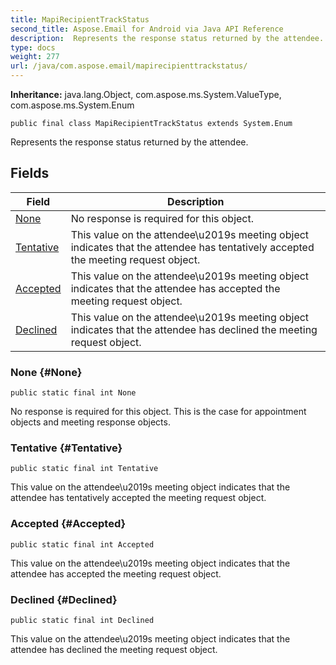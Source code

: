 ```yaml
---
title: MapiRecipientTrackStatus
second_title: Aspose.Email for Android via Java API Reference
description:  Represents the response status returned by the attendee.
type: docs
weight: 277
url: /java/com.aspose.email/mapirecipienttrackstatus/
---
```

**Inheritance:**
java.lang.Object, com.aspose.ms.System.ValueType, com.aspose.ms.System.Enum
```
public final class MapiRecipientTrackStatus extends System.Enum
```

Represents the response status returned by the attendee.
## Fields

| Field | Description |
| --- | --- |
| [None](#None) | No response is required for this object. |
| [Tentative](#Tentative) | This value on the attendee\\u2019s meeting object indicates that the attendee has tentatively accepted the meeting request object. |
| [Accepted](#Accepted) | This value on the attendee\\u2019s meeting object indicates that the attendee has accepted the meeting request object. |
| [Declined](#Declined) | This value on the attendee\\u2019s meeting object indicates that the attendee has declined the meeting request object. |
### None {#None}
```
public static final int None
```


No response is required for this object. This is the case for appointment objects and meeting response objects.

### Tentative {#Tentative}
```
public static final int Tentative
```


This value on the attendee\\u2019s meeting object indicates that the attendee has tentatively accepted the meeting request object.

### Accepted {#Accepted}
```
public static final int Accepted
```


This value on the attendee\\u2019s meeting object indicates that the attendee has accepted the meeting request object.

### Declined {#Declined}
```
public static final int Declined
```


This value on the attendee\\u2019s meeting object indicates that the attendee has declined the meeting request object.

